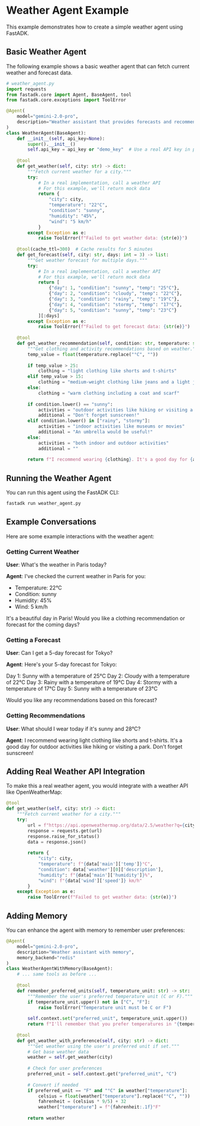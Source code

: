 # Weather Agent Example

This example demonstrates how to create a simple weather agent using FastADK.

## Basic Weather Agent

The following example shows a basic weather agent that can fetch current weather and forecast data.

```python
# weather_agent.py
import requests
from fastadk.core import Agent, BaseAgent, tool
from fastadk.core.exceptions import ToolError

@Agent(
    model="gemini-2.0-pro",
    description="Weather assistant that provides forecasts and recommendations"
)
class WeatherAgent(BaseAgent):
    def __init__(self, api_key=None):
        super().__init__()
        self.api_key = api_key or "demo_key"  # Use a real API key in production
        
    @tool
    def get_weather(self, city: str) -> dict:
        """Fetch current weather for a city."""
        try:
            # In a real implementation, call a weather API
            # For this example, we'll return mock data
            return {
                "city": city,
                "temperature": "22°C",
                "condition": "sunny",
                "humidity": "45%",
                "wind": "5 km/h"
            }
        except Exception as e:
            raise ToolError(f"Failed to get weather data: {str(e)}")
    
    @tool(cache_ttl=300)  # Cache results for 5 minutes
    def get_forecast(self, city: str, days: int = 3) -> list:
        """Get weather forecast for multiple days."""
        try:
            # In a real implementation, call a weather API
            # For this example, we'll return mock data
            return [
                {"day": 1, "condition": "sunny", "temp": "25°C"},
                {"day": 2, "condition": "cloudy", "temp": "22°C"},
                {"day": 3, "condition": "rainy", "temp": "19°C"},
                {"day": 4, "condition": "stormy", "temp": "17°C"},
                {"day": 5, "condition": "sunny", "temp": "23°C"}
            ][:days]
        except Exception as e:
            raise ToolError(f"Failed to get forecast data: {str(e)}")
    
    @tool
    def get_weather_recommendation(self, condition: str, temperature: str) -> str:
        """Get clothing and activity recommendations based on weather."""
        temp_value = float(temperature.replace("°C", ""))
        
        if temp_value > 25:
            clothing = "light clothing like shorts and t-shirts"
        elif temp_value > 15:
            clothing = "medium-weight clothing like jeans and a light jacket"
        else:
            clothing = "warm clothing including a coat and scarf"
            
        if condition.lower() == "sunny":
            activities = "outdoor activities like hiking or visiting a park"
            additional = "Don't forget sunscreen!"
        elif condition.lower() in ["rainy", "stormy"]:
            activities = "indoor activities like museums or movies"
            additional = "An umbrella would be useful!"
        else:
            activities = "both indoor and outdoor activities"
            additional = ""
            
        return f"I recommend wearing {clothing}. It's a good day for {activities}. {additional}"
```

## Running the Weather Agent

You can run this agent using the FastADK CLI:

```bash
fastadk run weather_agent.py
```

## Example Conversations

Here are some example interactions with the weather agent:

### Getting Current Weather

**User**: What's the weather in Paris today?

**Agent**: I've checked the current weather in Paris for you:
- Temperature: 22°C
- Condition: sunny
- Humidity: 45%
- Wind: 5 km/h

It's a beautiful day in Paris! Would you like a clothing recommendation or forecast for the coming days?

### Getting a Forecast

**User**: Can I get a 5-day forecast for Tokyo?

**Agent**: Here's your 5-day forecast for Tokyo:

Day 1: Sunny with a temperature of 25°C
Day 2: Cloudy with a temperature of 22°C
Day 3: Rainy with a temperature of 19°C
Day 4: Stormy with a temperature of 17°C
Day 5: Sunny with a temperature of 23°C

Would you like any recommendations based on this forecast?

### Getting Recommendations

**User**: What should I wear today if it's sunny and 28°C?

**Agent**: I recommend wearing light clothing like shorts and t-shirts. It's a good day for outdoor activities like hiking or visiting a park. Don't forget sunscreen!

## Adding Real Weather API Integration

To make this a real weather agent, you would integrate with a weather API like OpenWeatherMap:

```python
@tool
def get_weather(self, city: str) -> dict:
    """Fetch current weather for a city."""
    try:
        url = f"https://api.openweathermap.org/data/2.5/weather?q={city}&units=metric&appid={self.api_key}"
        response = requests.get(url)
        response.raise_for_status()
        data = response.json()
        
        return {
            "city": city,
            "temperature": f"{data['main']['temp']}°C",
            "condition": data['weather'][0]['description'],
            "humidity": f"{data['main']['humidity']}%",
            "wind": f"{data['wind']['speed']} km/h"
        }
    except Exception as e:
        raise ToolError(f"Failed to get weather data: {str(e)}")
```

## Adding Memory

You can enhance the agent with memory to remember user preferences:

```python
@Agent(
    model="gemini-2.0-pro",
    description="Weather assistant with memory",
    memory_backend="redis"
)
class WeatherAgentWithMemory(BaseAgent):
    # ... same tools as before ...
    
    @tool
    def remember_preferred_units(self, temperature_unit: str) -> str:
        """Remember the user's preferred temperature unit (C or F)."""
        if temperature_unit.upper() not in ["C", "F"]:
            raise ToolError("Temperature unit must be C or F")
            
        self.context.set("preferred_unit", temperature_unit.upper())
        return f"I'll remember that you prefer temperatures in °{temperature_unit.upper()}"
    
    @tool
    def get_weather_with_preference(self, city: str) -> dict:
        """Get weather using the user's preferred unit if set."""
        # Get base weather data
        weather = self.get_weather(city)
        
        # Check for user preferences
        preferred_unit = self.context.get("preferred_unit", "C")
        
        # Convert if needed
        if preferred_unit == "F" and "°C" in weather["temperature"]:
            celsius = float(weather["temperature"].replace("°C", ""))
            fahrenheit = (celsius * 9/5) + 32
            weather["temperature"] = f"{fahrenheit:.1f}°F"
            
        return weather
```